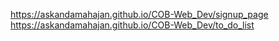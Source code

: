  https://askandamahajan.github.io/COB-Web_Dev/signup_page
 https://askandamahajan.github.io/COB-Web_Dev/to_do_list
